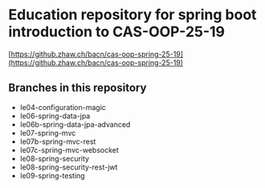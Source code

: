 # Education repository for spring boot introduction to CAS-OOP-25-19

[https://github.zhaw.ch/bacn/cas-oop-spring-25-19](https://github.zhaw.ch/bacn/cas-oop-spring-25-19)


## Branches in this repository

- le04-configuration-magic
- le06-spring-data-jpa
- le06b-spring-data-jpa-advanced
- le07-spring-mvc
- le07b-spring-mvc-rest
- le07c-spring-mvc-websocket
- le08-spring-security
- le08-spring-security-rest-jwt
- le09-spring-testing
